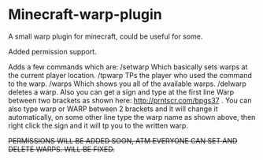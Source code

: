 # Minecraft-warp-plugin
A small warp plugin for minecraft, could be useful for some.

Added permission support.

Adds a few commands which are:
/setwarp <name>  Which basically sets warps at the current player location.
/tpwarp <name> TPs the player who used the command to the warp.
/warps Which shows you all of the available warps.
/delwarp <name> deletes a warp.
Also you can get a sign and type at the first line Warp between two brackets as shown here: http://prntscr.com/bpgs37 . You can also type warp or WARP between 2 brackets and it will change it automatically, on some other line type the warp name as shown above, then right click the sign and it will tp you to the written warp.

~~PERMISSIONS WILL BE ADDED SOON, ATM EVERYONE CAN SET AND DELETE WARPS. WILL BE FIXED.~~
